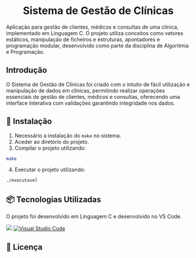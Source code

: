  <h1 align="center">Sistema de Gestão de Clínicas</h1>
Aplicação para gestão de clientes, médicos e consultas de uma clínica, implementado em Linguagem C. O projeto utiliza conceitos como vetores estáticos, manipulação de ficheiros e estruturas, apontadores e programação modular, desenvolvido como parte da disciplina de Algoritmia e Programação.

## Introdução 
O Sistema de Gestão de Clínicas foi criado com o intuito de fácil utilização e manipulação de dados em clínicas, permitindo realizar operações essenciais de gestão de clientes, médicos e consultas, oferecendo uma interface interativa com validações garantindo integridade nos dados.

## 🔨 Instalação
1. Necessário a instalação do ```make``` no sistema.
2. Aceder ao diretório do projeto.
3. Compilar o projeto utilizando:
```bash
make
```
4. Executar o projeto utilizando:
```bash
./executavel
```

## 📦 Tecnologias Utilizadas
O projeto foi desenvolvido em Linguagem C e desenvolvido no VS Code.

[![ ][C-shield]][C-url]
[![Visual Studio Code](https://custom-icon-badges.demolab.com/badge/Visual%20Studio%20Code-0078d7.svg?logo=vsc&logoColor=white)](#)

## 📄 Licença


[C-shield]: https://img.shields.io/badge/C-00599C?style=for-the-badge&logo=c&logoColor=white
[C-url]: https://www.cprogramming.com/

